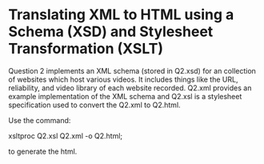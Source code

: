 # Translating XML to HTML using a Schema (XSD) and Stylesheet Transformation (XSLT)
Question 2 implements an XML schema (stored in Q2.xsd) for an collection of websites which host various videos. It includes things like the URL, reliability, and video library of each website recorded. Q2.xml provides an example implementation of the XML schema and Q2.xsl is a stylesheet specification used to convert the Q2.xml to Q2.html.

Use the command:

xsltproc Q2.xsl Q2.xml -o Q2.html;

to generate the html.